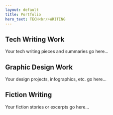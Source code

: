 ```yaml
---
layout: default
title: Portfolio
hero_text: TECH<br/>WRITING
---
```


<section id="tech" class="portfolio-section active">
  <h2>Tech Writing Work</h2>
  <p>Your tech writing pieces and summaries go here...</p>
</section>

<section id="design" class="portfolio-section">
  <h2>Graphic Design Work</h2>
  <p>Your design projects, infographics, etc. go here...</p>
</section>

<section id="fiction" class="portfolio-section">
  <h2>Fiction Writing</h2>
  <p>Your fiction stories or excerpts go here...</p>
</section>
